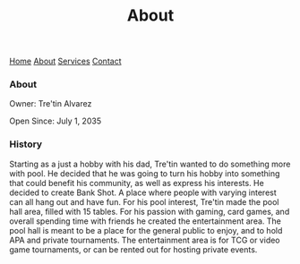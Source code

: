 <html lang="en">
<body>
  <header>
    <h1>About</h1>
  </header>

  <nav>
    <a href="https://https://nytro765.github.io/BankShot/">Home</a>
    <a href="About.md">About</a>
    <a href="https://www.example.com">Services</a>
    <a href="ContactInformation.md">Contact</a>
  </nav>

  <footer>
    <h3> About </h3>
    <p>Owner: Tre'tin Alvarez</p>
    <p>Open Since: July 1, 2035</p>
    <h3> History </h3>
    <p> Starting as a just a hobby with his dad, Tre'tin wanted to do something more with pool. He decided that he was going to turn his hobby into something that could benefit his community, as well as express his interests. He decided to create Bank Shot. A place where people with varying interest can all hang out and have fun. For his pool interest, Tre'tin made the pool hall area, filled with 15 tables. For his passion with gaming, card games, and overall spending time with friends he created the entertainment area. The pool hall is meant to be a place for the general public to enjoy, and to hold APA and private tournaments. The entertainment area is for TCG or video game tournaments, or can be rented out for hosting private events.</p>
  </footer>

</body>
</html>
